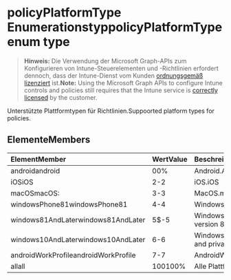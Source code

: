 # <a name="policyplatformtype-enum-type"></a><span data-ttu-id="7c5e4-101">policyPlatformType Enumerationstyp</span><span class="sxs-lookup"><span data-stu-id="7c5e4-101">policyPlatformType enum type</span></span>

> <span data-ttu-id="7c5e4-102">**Hinweis:** Die Verwendung der Microsoft Graph-APIs zum Konfigurieren von Intune-Steuerelementen und -Richtlinien erfordert dennoch, dass der Intune-Dienst vom Kunden [ordnungsgemäß lizenziert](https://go.microsoft.com/fwlink/?linkid=839381) ist.</span><span class="sxs-lookup"><span data-stu-id="7c5e4-102">**Note:** Using the Microsoft Graph APIs to configure Intune controls and policies still requires that the Intune service is [correctly licensed](https://go.microsoft.com/fwlink/?linkid=839381) by the customer.</span></span>

<span data-ttu-id="7c5e4-103">Unterstützte Plattformtypen für Richtlinien.</span><span class="sxs-lookup"><span data-stu-id="7c5e4-103">Suppoorted platform types for policies.</span></span>
## <a name="members"></a><span data-ttu-id="7c5e4-104">Elemente</span><span class="sxs-lookup"><span data-stu-id="7c5e4-104">Members</span></span>
|<span data-ttu-id="7c5e4-105">Element</span><span class="sxs-lookup"><span data-stu-id="7c5e4-105">Member</span></span>|<span data-ttu-id="7c5e4-106">Wert</span><span class="sxs-lookup"><span data-stu-id="7c5e4-106">Value</span></span>|<span data-ttu-id="7c5e4-107">Beschreibung</span><span class="sxs-lookup"><span data-stu-id="7c5e4-107">Description</span></span>|
|:---|:---|:---|
|<span data-ttu-id="7c5e4-108">android</span><span class="sxs-lookup"><span data-stu-id="7c5e4-108">android</span></span>|<span data-ttu-id="7c5e4-109">0</span><span class="sxs-lookup"><span data-stu-id="7c5e4-109">0%</span></span>|<span data-ttu-id="7c5e4-110">Android.</span><span class="sxs-lookup"><span data-stu-id="7c5e4-110">Android</span></span>|
|<span data-ttu-id="7c5e4-111">iOS</span><span class="sxs-lookup"><span data-stu-id="7c5e4-111">iOS</span></span>|<span data-ttu-id="7c5e4-112">2</span><span class="sxs-lookup"><span data-stu-id="7c5e4-112">-2</span></span>|<span data-ttu-id="7c5e4-113">iOS.</span><span class="sxs-lookup"><span data-stu-id="7c5e4-113">iOS</span></span>|
|<span data-ttu-id="7c5e4-114">macOS</span><span class="sxs-lookup"><span data-stu-id="7c5e4-114">macOS:</span></span>|<span data-ttu-id="7c5e4-115">3</span><span class="sxs-lookup"><span data-stu-id="7c5e4-115">-3</span></span>|<span data-ttu-id="7c5e4-116">MacOS.</span><span class="sxs-lookup"><span data-stu-id="7c5e4-116">macOS:</span></span>|
|<span data-ttu-id="7c5e4-117">windowsPhone81</span><span class="sxs-lookup"><span data-stu-id="7c5e4-117">windowsPhone81</span></span>|<span data-ttu-id="7c5e4-118">4</span><span class="sxs-lookup"><span data-stu-id="7c5e4-118">-4</span></span>|<span data-ttu-id="7c5e4-119">WindowsPhone 8.1.</span><span class="sxs-lookup"><span data-stu-id="7c5e4-119">WindowsPhone 8.1.</span></span>|
|<span data-ttu-id="7c5e4-120">windows81AndLater</span><span class="sxs-lookup"><span data-stu-id="7c5e4-120">windows81AndLater</span></span>|<span data-ttu-id="7c5e4-121">5</span><span class="sxs-lookup"><span data-stu-id="7c5e4-121">$-5</span></span>|<span data-ttu-id="7c5e4-122">Windows 8.1 und höher</span><span class="sxs-lookup"><span data-stu-id="7c5e4-122">Windows version 8.1 or later.</span></span>|
|<span data-ttu-id="7c5e4-123">windows10AndLater</span><span class="sxs-lookup"><span data-stu-id="7c5e4-123">windows10AndLater</span></span>|<span data-ttu-id="7c5e4-124">6</span><span class="sxs-lookup"><span data-stu-id="7c5e4-124">-6</span></span>|<span data-ttu-id="7c5e4-125">Windows 10 und höher.</span><span class="sxs-lookup"><span data-stu-id="7c5e4-125">Windows 10 and privacy.</span></span>|
|<span data-ttu-id="7c5e4-126">androidWorkProfile</span><span class="sxs-lookup"><span data-stu-id="7c5e4-126">androidWorkProfile</span></span>|<span data-ttu-id="7c5e4-127">7</span><span class="sxs-lookup"><span data-stu-id="7c5e4-127">-7</span></span>|<span data-ttu-id="7c5e4-128">AndroidWorkProfile.</span><span class="sxs-lookup"><span data-stu-id="7c5e4-128">AndroidWorkProfile.</span></span>|
|<span data-ttu-id="7c5e4-129">all</span><span class="sxs-lookup"><span data-stu-id="7c5e4-129">all</span></span>|<span data-ttu-id="7c5e4-130">100</span><span class="sxs-lookup"><span data-stu-id="7c5e4-130">100%</span></span>|<span data-ttu-id="7c5e4-131">Alle Plattformen.</span><span class="sxs-lookup"><span data-stu-id="7c5e4-131">All platforms.</span></span>|



